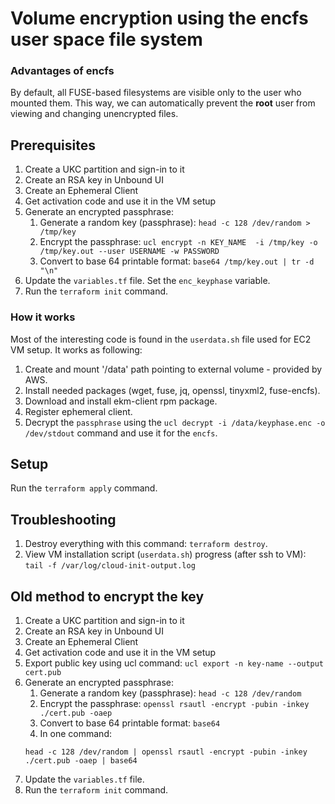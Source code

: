 # Volume encryption using the encfs user space file system

### Advantages of encfs

By default, all FUSE-based filesystems are visible only to the user who mounted them. This way, we can automatically prevent the **root** user from viewing and changing unencrypted files.

## Prerequisites

1. Create a UKC partition and sign-in to it
1. Create an RSA key in Unbound UI
1. Create an Ephemeral Client
1. Get activation code and use it in the VM setup
1. Generate an encrypted passphrase:
   1. Generate a random key (passphrase): ``head -c 128 /dev/random > /tmp/key``
   2. Encrypt the passphrase: ``ucl encrypt -n KEY_NAME  -i /tmp/key -o /tmp/key.out --user USERNAME -w PASSWORD``
   3. Convert to base 64 printable format: ``base64 /tmp/key.out | tr -d "\n"``
1. Update the `variables.tf` file. Set the `enc_keyphase` variable.
1. Run the ``terraform init`` command.

### How it works
Most of the interesting code is found in the ``userdata.sh`` file used for EC2 VM setup. It works as following:

1. Create and mount '/data' path pointing to external volume - provided by AWS.
2. Install needed packages (wget, fuse, jq, openssl, tinyxml2, fuse-encfs).
3. Download and install ekm-client rpm package.
4. Register ephemeral client.
6. Decrypt the ``passphrase`` using the ``ucl decrypt -i /data/keyphase.enc -o /dev/stdout`` command and use it for the ``encfs``.

## Setup

Run the ``terraform apply`` command.

## Troubleshooting
1. Destroy everything with this command: ``terraform destroy``.
1. View VM installation script (`userdata.sh`) progress (after ssh to VM): ``tail -f /var/log/cloud-init-output.log``

## Old method to encrypt the key

1. Create a UKC partition and sign-in to it
1. Create an RSA key in Unbound UI
1. Create an Ephemeral Client
1. Get activation code and use it in the VM setup
1. Export public key using ucl command: ``ucl export -n key-name --output cert.pub``
1. Generate an encrypted passphrase:
   1. Generate a random key (passphrase): ``head -c 128 /dev/random``
   2. Encrypt the passphrase: ``openssl rsautl -encrypt -pubin -inkey ./cert.pub -oaep``
   3. Convert to base 64 printable format: ``base64``
   4. In one command:
   ```
   head -c 128 /dev/random | openssl rsautl -encrypt -pubin -inkey ./cert.pub -oaep | base64
   ```
1. Update the `variables.tf` file.
1. Run the ``terraform init`` command.
